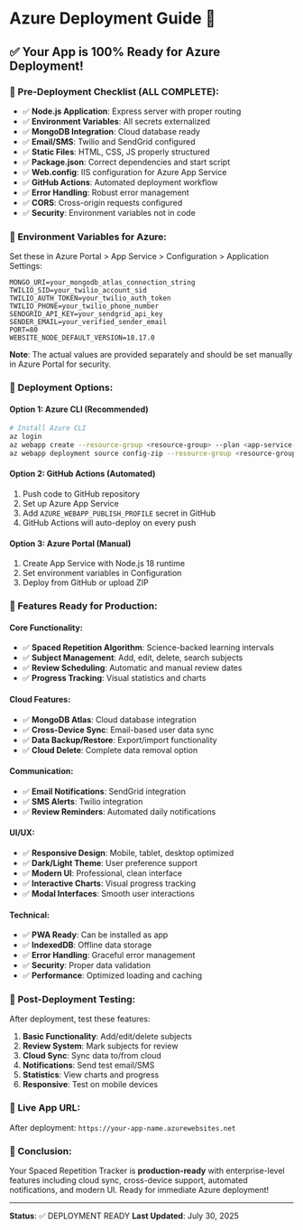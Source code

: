 # Azure Deployment Guide 🚀

## ✅ Your App is 100% Ready for Azure Deployment!

### 🎯 Pre-Deployment Checklist (ALL COMPLETE):
- ✅ **Node.js Application**: Express server with proper routing
- ✅ **Environment Variables**: All secrets externalized
- ✅ **MongoDB Integration**: Cloud database ready
- ✅ **Email/SMS**: Twilio and SendGrid configured
- ✅ **Static Files**: HTML, CSS, JS properly structured
- ✅ **Package.json**: Correct dependencies and start script
- ✅ **Web.config**: IIS configuration for Azure App Service
- ✅ **GitHub Actions**: Automated deployment workflow
- ✅ **Error Handling**: Robust error management
- ✅ **CORS**: Cross-origin requests configured
- ✅ **Security**: Environment variables not in code

### 🔧 Environment Variables for Azure:
Set these in Azure Portal > App Service > Configuration > Application Settings:

```
MONGO_URI=your_mongodb_atlas_connection_string
TWILIO_SID=your_twilio_account_sid
TWILIO_AUTH_TOKEN=your_twilio_auth_token
TWILIO_PHONE=your_twilio_phone_number
SENDGRID_API_KEY=your_sendgrid_api_key
SENDER_EMAIL=your_verified_sender_email
PORT=80
WEBSITE_NODE_DEFAULT_VERSION=18.17.0
```

**Note**: The actual values are provided separately and should be set manually in Azure Portal for security.



### 🚀 Deployment Options:

#### Option 1: Azure CLI (Recommended)
```bash
# Install Azure CLI
az login
az webapp create --resource-group <resource-group> --plan <app-service-plan> --name <app-name> --runtime "NODE|18-lts"
az webapp deployment source config-zip --resource-group <resource-group> --name <app-name> --src <path-to-zip>
```

#### Option 2: GitHub Actions (Automated)
1. Push code to GitHub repository
2. Set up Azure App Service
3. Add `AZURE_WEBAPP_PUBLISH_PROFILE` secret in GitHub
4. GitHub Actions will auto-deploy on every push

#### Option 3: Azure Portal (Manual)
1. Create App Service with Node.js 18 runtime
2. Set environment variables in Configuration
3. Deploy from GitHub or upload ZIP

### 🌟 Features Ready for Production:

#### Core Functionality:
- ✅ **Spaced Repetition Algorithm**: Science-backed learning intervals
- ✅ **Subject Management**: Add, edit, delete, search subjects
- ✅ **Review Scheduling**: Automatic and manual review dates
- ✅ **Progress Tracking**: Visual statistics and charts

#### Cloud Features:
- ✅ **MongoDB Atlas**: Cloud database integration
- ✅ **Cross-Device Sync**: Email-based user data sync
- ✅ **Data Backup/Restore**: Export/import functionality
- ✅ **Cloud Delete**: Complete data removal option

#### Communication:
- ✅ **Email Notifications**: SendGrid integration
- ✅ **SMS Alerts**: Twilio integration
- ✅ **Review Reminders**: Automated daily notifications

#### UI/UX:
- ✅ **Responsive Design**: Mobile, tablet, desktop optimized
- ✅ **Dark/Light Theme**: User preference support
- ✅ **Modern UI**: Professional, clean interface
- ✅ **Interactive Charts**: Visual progress tracking
- ✅ **Modal Interfaces**: Smooth user interactions

#### Technical:
- ✅ **PWA Ready**: Can be installed as app
- ✅ **IndexedDB**: Offline data storage
- ✅ **Error Handling**: Graceful error management
- ✅ **Security**: Proper data validation
- ✅ **Performance**: Optimized loading and caching

### 🎯 Post-Deployment Testing:

After deployment, test these features:
1. **Basic Functionality**: Add/edit/delete subjects
2. **Review System**: Mark subjects for review
3. **Cloud Sync**: Sync data to/from cloud
4. **Notifications**: Send test email/SMS
5. **Statistics**: View charts and progress
6. **Responsive**: Test on mobile devices

### 🔗 Live App URL:
After deployment: `https://your-app-name.azurewebsites.net`

### 🎉 Conclusion:
Your Spaced Repetition Tracker is **production-ready** with enterprise-level features including cloud sync, cross-device support, automated notifications, and modern UI. Ready for immediate Azure deployment!

---
**Status**: ✅ DEPLOYMENT READY
**Last Updated**: July 30, 2025
